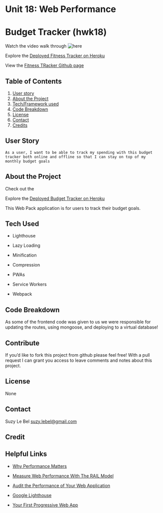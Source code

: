 # Unit 18: Web Performance

# Budget Tracker (hwk18)


Watch the video walk through ![here](./ReadmeImages/gif.gif)

Explore the [Deployed Fitness Tracker on Heroku](https://budgettrackersuzy.herokuapp.com/)

View the [Fitness TRacker Github page](https://github.com/suzylebel/PWA-Budget-Tracker)



## Table of Contents
1. [User story](#User-story)
2. [About the Project](#About-the-Project)
3. [Tech/Framework used](#Tech-Used)
4. [Code Breakdown](Code-Breakdown)
5. [License](#License)
6. [Contact](#Contact)
7. [Credits](#Credit)

## User Story

```
As a user, I want to be able to track my spending with this budget tracker both online and offline so that I can stay on top of my monthly budget goals
```



## About the Project

Check out the 

Explore the [Deployed Budget Tracker on Heroku](https://budgettrackersuzy.herokuapp.com/)

This Web Pack application is for users to track their budget goals. 






## Tech Used


* Lighthouse

* Lazy Loading

* Minification

* Compression

* PWAs

* Service Workers

* Webpack


## Code Breakdown

As some of the frontend code was given to us we were responsible for updating the routes, using mongoose, and deploying to a virtual database!




## Contribute
If you’d like to fork this project from github please feel free! With a pull request I can grant you access to leave comments and notes about this project. 

## License 
None
 
## Contact 

Suzy Le Bel 
suzy.lebel@gmail.com



## Credit





## Helpful Links

* [Why Performance Matters](https://developers.google.com/web/fundamentals/performance/why-performance-matters/)

* [Measure Web Performance With The RAIL Model](https://developers.google.com/web/fundamentals/performance/rail)

* [Audit the Performance of Your Web Application](https://developers.google.com/web/fundamentals/performance/audit/)

* [Google Lighthouse](https://developers.google.com/web/tools/lighthouse/)

* [Your First Progressive Web App](https://developers.google.com/web/fundamentals/codelabs/your-first-pwapp/)

